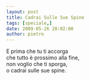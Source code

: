 ```yaml
---
layout: post
title: Cadrai Sulle Sue Spine
tags: [speciale,]
date: 2009-05-26 20:02:00
author: pietro
---
```

E prima che tu ti accorga<br/>che tutto è prossimo alla fine,<br/>non voglio che ti sporga,<br/>o cadrai sulle sue spine.
